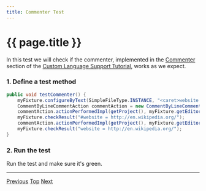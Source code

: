 ```yaml
---
title: Commenter Test
---
```


<!--
INITIAL_SOURCE https://confluence.jetbrains.com/display/IntelliJIDEA/Commenter+Test
-->

# {{ page.title }}

In this test we will check if the commenter, implemented in the
[Commenter](commenter.html)
section of the
[Custom Language Support Tutorial](cls_tutorial.html),
works as we expect.

### 1. Define a test method

```java
public void testCommenter() {
    myFixture.configureByText(SimpleFileType.INSTANCE, "<caret>website = http://en.wikipedia.org/");
    CommentByLineCommentAction commentAction = new CommentByLineCommentAction();
    commentAction.actionPerformedImpl(getProject(), myFixture.getEditor());
    myFixture.checkResult("#website = http://en.wikipedia.org/");
    commentAction.actionPerformedImpl(getProject(), myFixture.getEditor());
    myFixture.checkResult("website = http://en.wikipedia.org/");
}
```

### 2. Run the test

Run the test and make sure it's green.

-----

[Previous](find_usages_test.html) [Top](writing_tests_for_plugins.html) [Next](reference_test.html)


